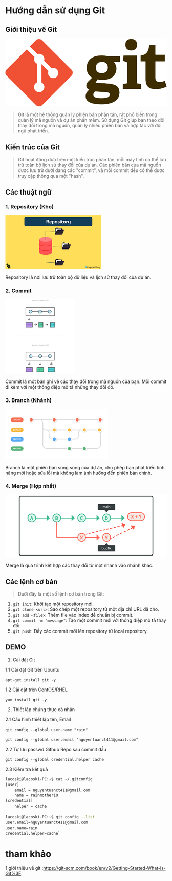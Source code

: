 # Hướng dẫn sử dụng Git

## Giới thiệu về Git
![](.//images/Git-Logo-2Color.png)
>Git là một hệ thống quản lý phiên bản phân tán, rất phổ biến trong quản lý mã nguồn và dự án phần mềm. Sử dụng Git giúp bạn theo dõi thay đổi trong mã nguồn, quản lý nhiều phiên bản và hợp tác với đội ngũ phát triển.


## Kiến trúc của Git

>Git hoạt động dựa trên một kiến trúc phân tán, mỗi máy tính có thể lưu trữ toàn bộ lịch sử thay đổi của dự án. Các phiên bản của mã nguồn được lưu trữ dưới dạng các "commit", và mỗi commit đều có thể được truy cập thông qua một "hash".

## Các thuật ngữ



### 1. Repository (Kho)
![](.//images/tải%20xuống.png)

Repository là nơi lưu trữ toàn bộ dữ liệu và lịch sử thay đổi của dự án.

### 2. Commit
![](.//images/taixuong1.png)

Commit là một bản ghi về các thay đổi trong mã nguồn của bạn. Mỗi commit đi kèm với một thông điệp mô tả những thay đổi đó.

### 3. Branch (Nhánh)
![](.//images/tải%20xuống%202.png)

Branch là một phiên bản song song của dự án, cho phép bạn phát triển tính năng mới hoặc sửa lỗi mà không làm ảnh hưởng đến phiên bản chính.

### 4. Merge (Hợp nhất)
![](.//images/01.png)

Merge là quá trình kết hợp các thay đổi từ một nhánh vào nhánh khác.

## Các lệnh cơ bản

>Dưới đây là một số lệnh cơ bản trong Git:

1. `git init`: Khởi tạo một repository mới.
2. `git clone <url>`: Sao chép một repository từ một địa chỉ URL đã cho.
3. `git add <file>`: Thêm file vào index để chuẩn bị commit.
4. `git commit -m "message"`: Tạo một commit mới với thông điệp mô tả thay đổi.
5. `git push`: Đẩy các commit mới lên repository từ local repository.

## DEMO
1. Cài đặt Git 
   
1.1 Cài đặt Git trên Ubuntu

`apt-get install git -y`

1.2 Cài đặt trên CentOS/RHEL

`yum install git -y`

2. Thiết lập chứng thực cá nhân

2.1 Cấu hình thiết lập tên, Email

`git config --global user.name "rain"`

`git config --global user.email "nguyentuanct411@gmail.com"`

2.2 Tự lưu passwd Github Repo sau commit đầu

`git config --global credential.helper cache`

2.3 Kiểm tra kết quả
```sh
lacoski@lacoski-PC:~$ cat ~/.gitconfig
[user]
	email = nguyentuanct411@gmail.com
	name = rainmother10
[credential]
	helper = cache

lacoski@lacoski-PC:~$ git config --list
user.email=nguyentuanct411@gmail.com
user.name=rain
credential.helper=cache`
```

# tham khảo
1 giới thiệu về git :<https://git-scm.com/book/en/v2/Getting-Started-What-is-Git%3F>






